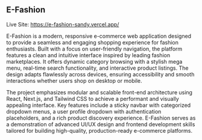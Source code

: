 ## E-Fashion

Live Site: https://e-fashion-sandy.vercel.app/

E-Fashion is a modern, responsive e-commerce web application designed to provide a seamless and engaging shopping experience for fashion enthusiasts. Built with a focus on user-friendly navigation, the platform features a clean and intuitive interface inspired by leading fashion marketplaces. It offers dynamic category browsing with a stylish mega menu, real-time search functionality, and interactive product listings. The design adapts flawlessly across devices, ensuring accessibility and smooth interactions whether users shop on desktop or mobile.

The project emphasizes modular and scalable front-end architecture using React, Next.js, and Tailwind CSS to achieve a performant and visually appealing interface. Key features include a sticky navbar with categorized dropdown menus, a user profile dropdown with authentication placeholders, and a rich product discovery experience. E-Fashion serves as a demonstration of advanced UI/UX design and frontend development skills tailored for building high-quality, production-ready e-commerce platforms.


